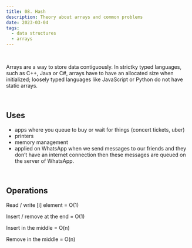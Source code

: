 ```yaml
---
title: 08. Hash
description: Theory about arrays and common problems
date: 2023-03-04
tags:
  - data structures
  - arrays
---
```


<br />

Arrays are a way to store data contiguously.
In strictky typed languages, such as C++, Java or C#, arrays have to have an allocated size when initialized; loosely typed languages like JavaScript or Python do not have static arrays.

<br />

## Uses

- apps where you queue to buy or wait for things (concert tickets, uber)
- printers
- memory management
- applied on WhatsApp when we send messages to our friends and they don’t have an internet connection then these messages are queued on the server of WhatsApp.

<br />

## Operations

Read / write [i] element = O(1)

Insert / remove at the end = O(1)

Insert in the middle = O(n)

Remove in the middle = O(n)

<br />
